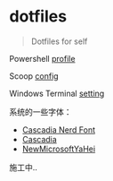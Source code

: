 # dotfiles
> Dotfiles for self



Powershell [profile](/Windows/Microsoft.PowerShell_profile.ps1)

Scoop [config](/Windows/scoop_config.json)

Windows Terminal [setting](/Windows/wt_setting.json)



系统的一些字体：

- [Cascadia Nerd Font](/Windows/Fonts/Cascadia%20Nerd%20Font)
- [Cascadia](/Windows/Fonts/CascadiaCode_2005.15)
- [NewMicrosoftYaHei](/Windows/Fonts/NewMicrosoftYaHei.11.3.0.zip)

施工中..

